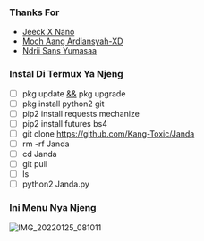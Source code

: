 ### Thanks For
- [Jeeck X Nano]()
- [Moch Aang Ardiansyah-XD]()
- [Ndrii Sans Yumasaa]()

### Instal Di Termux Ya Njeng
- [ ] pkg update [&&]() pkg upgrade
- [ ] pkg install python2 git
- [ ] pip2 install requests mechanize
- [ ] pip2 install futures bs4
- [ ] git clone https://github.com/Kang-Toxic/Janda
- [ ] rm -rf Janda
- [ ] cd Janda
- [ ] git pull
- [ ] ls
- [ ] python2 Janda.py

### Ini Menu Nya Njeng
![IMG_20220125_081011](https://user-images.githubusercontent.com/98243315/150892624-a9c5b823-8323-4f4e-9509-8fd3856b0949.jpg)


